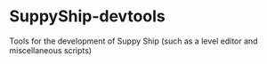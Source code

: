 # SuppyShip-devtools
Tools for the development of Suppy Ship (such as a level editor and miscellaneous scripts)
